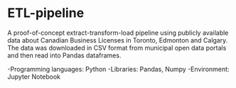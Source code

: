 # ETL-pipeline
A proof-of-concept extract-transform-load pipeline using publicly available data about Canadian Business Licenses in Toronto, Edmonton and Calgary. The data was downloaded in CSV format from municipal open data portals and then read into Pandas dataframes. 

-Programming languages: Python
-Libraries: Pandas, Numpy
-Environment: Jupyter Notebook
